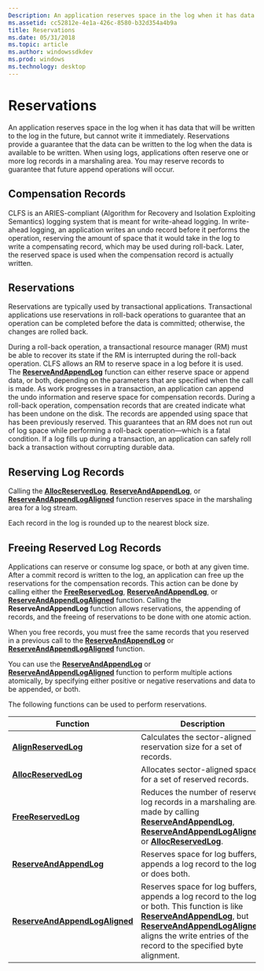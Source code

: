 ```yaml
---
Description: An application reserves space in the log when it has data that will be written to the log in the future, but cannot write it immediately.
ms.assetid: cc52812e-4e1a-426c-8580-b32d354a4b9a
title: Reservations
ms.date: 05/31/2018
ms.topic: article
ms.author: windowssdkdev
ms.prod: windows
ms.technology: desktop
---
```


# Reservations

An application reserves space in the log when it has data that will be written to the log in the future, but cannot write it immediately. Reservations provide a guarantee that the data can be written to the log when the data is available to be written. When using logs, applications often reserve one or more log records in a marshaling area. You may reserve records to guarantee that future append operations will occur.

## Compensation Records

CLFS is an ARIES-compliant (Algorithm for Recovery and Isolation Exploiting Semantics) logging system that is meant for write-ahead logging. In write-ahead logging, an application writes an undo record before it performs the operation, reserving the amount of space that it would take in the log to write a compensating record, which may be used during roll-back. Later, the reserved space is used when the compensation record is actually written.

## Reservations

Reservations are typically used by transactional applications. Transactional applications use reservations in roll-back operations to guarantee that an operation can be completed before the data is committed; otherwise, the changes are rolled back.

During a roll-back operation, a transactional resource manager (RM) must be able to recover its state if the RM is interrupted during the roll-back operation. CLFS allows an RM to reserve space in a log before it is used. The [**ReserveAndAppendLog**](/windows/win32/Clfsw32/nf-clfsw32-reserveandappendlog?branch=master) function can either reserve space or append data, or both, depending on the parameters that are specified when the call is made. As work progresses in a transaction, an application can append the undo information and reserve space for compensation records. During a roll-back operation, compensation records that are created indicate what has been undone on the disk. The records are appended using space that has been previously reserved. This guarantees that an RM does not run out of log space while performing a roll-back operation—which is a fatal condition. If a log fills up during a transaction, an application can safely roll back a transaction without corrupting durable data.

## Reserving Log Records

Calling the [**AllocReservedLog**](/windows/win32/Clfsw32/nf-clfsw32-allocreservedlog?branch=master), [**ReserveAndAppendLog**](/windows/win32/Clfsw32/nf-clfsw32-reserveandappendlog?branch=master), or [**ReserveAndAppendLogAligned**](/windows/win32/Clfsw32/nf-clfsw32-reserveandappendlogaligned?branch=master) function reserves space in the marshaling area for a log stream.

Each record in the log is rounded up to the nearest block size.

## Freeing Reserved Log Records

Applications can reserve or consume log space, or both at any given time. After a commit record is written to the log, an application can free up the reservations for the compensation records. This action can be done by calling either the [**FreeReservedLog**](/windows/win32/Clfsw32/nf-clfsw32-freereservedlog?branch=master), [**ReserveAndAppendLog**](/windows/win32/Clfsw32/nf-clfsw32-reserveandappendlog?branch=master), or [**ReserveAndAppendLogAligned**](/windows/win32/Clfsw32/nf-clfsw32-reserveandappendlogaligned?branch=master) function. Calling the **ReserveAndAppendLog** function allows reservations, the appending of records, and the freeing of reservations to be done with one atomic action.

When you free records, you must free the same records that you reserved in a previous call to the [**ReserveAndAppendLog**](/windows/win32/Clfsw32/nf-clfsw32-reserveandappendlog?branch=master) or [**ReserveAndAppendLogAligned**](/windows/win32/Clfsw32/nf-clfsw32-reserveandappendlogaligned?branch=master) function.

You can use the [**ReserveAndAppendLog**](/windows/win32/Clfsw32/nf-clfsw32-reserveandappendlog?branch=master) or [**ReserveAndAppendLogAligned**](/windows/win32/Clfsw32/nf-clfsw32-reserveandappendlogaligned?branch=master) function to perform multiple actions atomically, by specifying either positive or negative reservations and data to be appended, or both.

The following functions can be used to perform reservations.



| Function                                                         | Description                                                                                                                                                                                                                                                                                      |
|------------------------------------------------------------------|--------------------------------------------------------------------------------------------------------------------------------------------------------------------------------------------------------------------------------------------------------------------------------------------------|
| [**AlignReservedLog**](/windows/win32/Clfsw32/nf-clfsw32-alignreservedlog?branch=master)                     | Calculates the sector-aligned reservation size for a set of records.                                                                                                                                                                                                                             |
| [**AllocReservedLog**](/windows/win32/Clfsw32/nf-clfsw32-allocreservedlog?branch=master)                     | Allocates sector-aligned space for a set of reserved records.                                                                                                                                                                                                                                    |
| [**FreeReservedLog**](/windows/win32/Clfsw32/nf-clfsw32-freereservedlog?branch=master)                       | Reduces the number of reserved log records in a marshaling area made by calling [**ReserveAndAppendLog**](/windows/win32/Clfsw32/nf-clfsw32-reserveandappendlog?branch=master), [**ReserveAndAppendLogAligned**](/windows/win32/Clfsw32/nf-clfsw32-reserveandappendlogaligned?branch=master), or [**AllocReservedLog**](/windows/win32/Clfsw32/nf-clfsw32-allocreservedlog?branch=master).                                           |
| [**ReserveAndAppendLog**](/windows/win32/Clfsw32/nf-clfsw32-reserveandappendlog?branch=master)               | Reserves space for log buffers, appends a log record to the log, or does both.                                                                                                                                                                                                                   |
| [**ReserveAndAppendLogAligned**](/windows/win32/Clfsw32/nf-clfsw32-reserveandappendlogaligned?branch=master) | Reserves space for log buffers, appends a log record to the log, or both. This function is like [**ReserveAndAppendLog**](/windows/win32/Clfsw32/nf-clfsw32-reserveandappendlog?branch=master), but [**ReserveAndAppendLogAligned**](/windows/win32/Clfsw32/nf-clfsw32-reserveandappendlogaligned?branch=master) aligns the write entries of the record to the specified byte alignment. |



 

 

 



